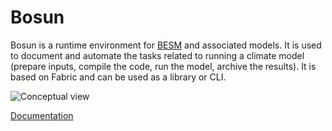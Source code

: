Bosun
=====

Bosun is a runtime environment for [BESM](http://gmao.ccst.inpe.br/besm/) and associated models. It is 
used to document and automate the tasks related to running a climate model (prepare inputs, compile 
the code, run the model, archive the results). It is based on Fabric and can be used as a library or CLI.

![Conceptual view](https://docs.google.com/drawings/d/1OuNhnngb34NPufprCS1nGV7CRoqFBb25vdamvYDUX4o/pub?w=483&amp;h=356 "Conceptual view")

[Documentation](https://bosun.readthedocs.org/)
